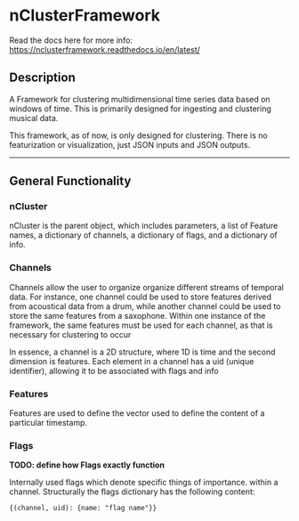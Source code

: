 # nClusterFramework

Read the docs here for more info: https://nclusterframework.readthedocs.io/en/latest/

## Description
A Framework for clustering multidimensional time series data based on windows of time. This is primarily designed for ingesting and clustering musical data.

This framework, as of now, is only designed for clustering. There is no featurization or visualization, just JSON inputs and JSON outputs.

---

## General Functionality
### nCluster
nCluster is the parent object, which includes parameters, a list of Feature names, a dictionary of channels, a dictionary of flags, and a dictionary of info.

### Channels
Channels allow the user to organize organize different streams of temporal data. For instance, one channel could be used to store features derived from acoustical data from a drum, while another channel could be used to store the same features from a saxophone. Within one instance of the framework, the same features must be used for each channel, as that is necessary for clustering to occur

In essence, a channel is a 2D structure, where 1D is time and the second dimension is features. Each element in a channel has a uid (unique identifier), allowing it to be associated with flags and info

### Features
Features are used to define the vector used to define the content of a particular timestamp. 

### Flags

__TODO: define how Flags exactly function__

Internally used flags which denote specific things of importance. within a channel. Structurally the flags dictionary has the following content:
```
{(channel, uid): {name: "flag name"}}
```